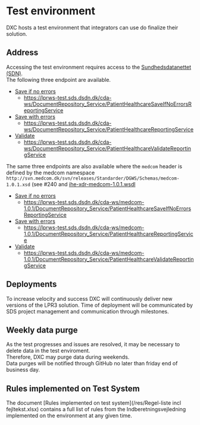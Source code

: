 # Test environment
DXC hosts a test environment that integrators can use do finalize their solution.

## Address
Accessing the test environment requires access to the [Sundhedsdatanettet (SDN)](https://www.medcom.dk/opslag/support).  
The following three endpoint are available.

 * [Save if no errors](https://lprws-test.sds.dsdn.dk/cda-ws/DocumentRepository_Service/PatientHealthcareSaveIfNoErrorsReportingService?wsdl)
   * https://lprws-test.sds.dsdn.dk/cda-ws/DocumentRepository_Service/PatientHealthcareSaveIfNoErrorsReportingService
 * [Save with errors](https://lprws-test.sds.dsdn.dk/cda-ws/DocumentRepository_Service/PatientHealthcareReportingService?wsdl)
   * https://lprws-test.sds.dsdn.dk/cda-ws/DocumentRepository_Service/PatientHealthcareReportingService
 * [Validate](https://lprws-test.sds.dsdn.dk/cda-ws/DocumentRepository_Service/PatientHealthcareValidateReportingService?wsdl)
   * https://lprws-test.sds.dsdn.dk/cda-ws/DocumentRepository_Service/PatientHealthcareValidateReportingService 

The same three endpoints are also available where the `medcom` header is defined by the medcom namespace `http://svn.medcom.dk/svn/releases/Standarder/DGWS/Schemas/medcom-1.0.1.xsd` (see #240 and [ihe-xdr-medcom-1.0.1.wsdl](interface/ihe-xdr-medcom-1.0.1.wsdl)
 * [Save if no errors](https://lprws-test.sds.dsdn.dk/cda-ws/medcom-1.0.1/DocumentRepository_Service/PatientHealthcareSaveIfNoErrorsReportingService?wsdl)
   * https://lprws-test.sds.dsdn.dk/cda-ws/medcom-1.0.1/DocumentRepository_Service/PatientHealthcareSaveIfNoErrorsReportingService
 * [Save with errors](https://lprws-test.sds.dsdn.dk/cda-ws/medcom-1.0.1/DocumentRepository_Service/PatientHealthcareReportingService?wsdl)
   * https://lprws-test.sds.dsdn.dk/cda-ws/medcom-1.0.1/DocumentRepository_Service/PatientHealthcareReportingService
 * [Validate](https://lprws-test.sds.dsdn.dk/cda-ws/medcom-1.0.1/DocumentRepository_Service/PatientHealthcareValidateReportingService?wsdl)
   * https://lprws-test.sds.dsdn.dk/cda-ws/medcom-1.0.1/DocumentRepository_Service/PatientHealthcareValidateReportingService

## Deployments
To increase velocity and success DXC will continuously deliver new versions of the LPR3 solution. Time of deployment will be communicated by SDS project management and communication through milestones.

## Weekly data purge
As the test progresses and issues are resolved, it may be necessary to delete data in the test enviroment.  
Therefore, DXC may purge data during weekends.  
Data purges will be notified through GitHub no later than friday end of business day.

## Rules implemented on Test System
The document [Rules implemented on test system](/res/Regel-liste incl fejltekst.xlsx) contains a full list of rules from the Indberetningsvejledning implemented on the environment at any given time.

